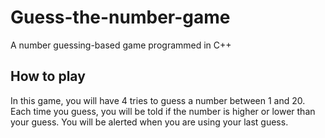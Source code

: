 # Guess-the-number-game
A number guessing-based game programmed in C++

## How to play
In this game, you will have 4 tries to guess a number between 1 and 20. Each time you guess, you will be told if the number is higher or lower than your guess. You will be alerted when you are using your last guess. 
